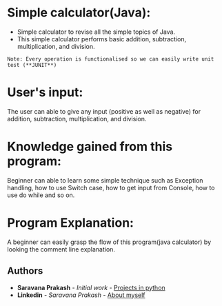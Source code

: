 # Simple calculator(Java):
  * Simple calculator to revise all the simple topics of Java.
  * This simple calculator performs basic addition, subtraction, multiplication, and division.
  ```
  Note: Every operation is functionalised so we can easily write unit test (**JUNIT**)
```
# User's input:
The user can able to give any input (positive as well as negative) for addition, subtraction, multiplication, and division.

# Knowledge gained from this program:
Beginner can able to learn some simple technique such as Exception handling, how to use Switch case, how to get input from Console, how to use do while and so on.

# Program Explanation:
A beginner can easily grasp the flow of this program(java calculator) by looking the comment line explanation.

## Authors

* **Saravana Prakash** - *Initial work* - [Projects in python](https://bitbucket.org/ImATechnophile95/)
* **Linkedin** - *Saravana Prakash* - [About myself](https://www.linkedin.com/in/saravana-prakash-j-116035124/)


